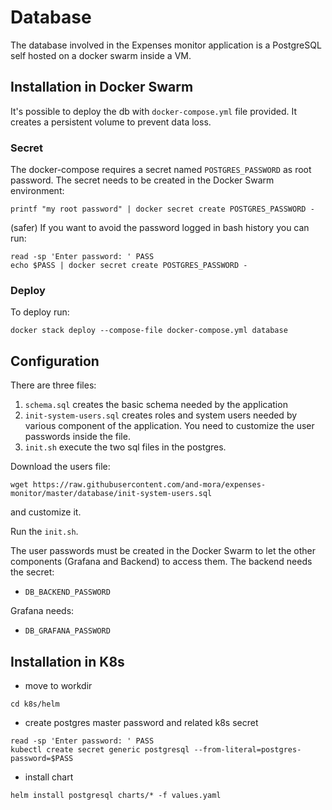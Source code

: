 # Database

The database involved in the Expenses monitor application is a PostgreSQL self hosted on a docker swarm inside a VM.

## Installation in Docker Swarm

It's possible to deploy the db with `docker-compose.yml` file provided.
It creates a persistent volume to prevent data loss.

### Secret
The docker-compose requires a secret named `POSTGRES_PASSWORD` as root password.
The secret needs to be created in the Docker Swarm environment:
```
printf "my root password" | docker secret create POSTGRES_PASSWORD -
```
(safer) If you want to avoid the password logged in bash history you can run:
```
read -sp 'Enter password: ' PASS
echo $PASS | docker secret create POSTGRES_PASSWORD -
```
### Deploy
To deploy run: 
```
docker stack deploy --compose-file docker-compose.yml database
```

## Configuration
There are three files:
1. `schema.sql` creates the basic schema needed by the application
2. `init-system-users.sql` creates roles and system users needed by various component of the application. You need to customize the user passwords inside the file.
3. `init.sh` execute the two sql files in the postgres. 

Download the users file:
```
wget https://raw.githubusercontent.com/and-mora/expenses-monitor/master/database/init-system-users.sql
```
and customize it.

Run the `init.sh`.

The user passwords must be created in the Docker Swarm to let the other components (Grafana and Backend) to access them.
The backend needs the secret:
- `DB_BACKEND_PASSWORD`

Grafana needs:
- `DB_GRAFANA_PASSWORD`

## Installation in K8s

- move to workdir
```
cd k8s/helm
```
- create postgres master password and related k8s secret
```
read -sp 'Enter password: ' PASS
kubectl create secret generic postgresql --from-literal=postgres-password=$PASS
```
- install chart
```
helm install postgresql charts/* -f values.yaml
```

